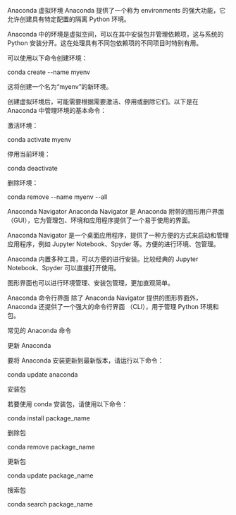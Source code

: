Anaconda 虚拟环境
Anaconda 提供了一个称为 environments 的强大功能，它允许创建具有特定配置的隔离 Python 环境。

Anaconda 中的环境是虚拟空间，可以在其中安装包并管理依赖项，这与系统的 Python 安装分开。这在处理具有不同包依赖项的不同项目时特别有用。

可以使用以下命令创建环境：

conda create --name myenv

这将创建一个名为“myenv”的新环境。

创建虚拟环境后，可能需要根据需要激活、停用或删除它们。以下是在 Anaconda 中管理环境的基本命令：

激活环境：

conda activate myenv

停用当前环境：

conda deactivate

删除环境：

conda remove --name myenv --all

Anaconda Navigator
Anaconda Navigator 是 Anaconda 附带的图形用户界面 （GUI），它为管理包、环境和应用程序提供了一个易于使用的界面。

Anaconda Navigator 是一个桌面应用程序，提供了一种方便的方式来启动和管理应用程序，例如 Jupyter Notebook、Spyder 等。方便的进行环境、包管理。



Anaconda 内置多种工具，可以方便的进行安装。比较经典的 Jupyter Notebook、Spyder 可以直接打开使用。



图形界面也可以进行环境管理、安装包管理，更加直观简单。

Anaconda 命令行界面
除了 Anaconda Navigator 提供的图形界面外，Anaconda 还提供了一个强大的命令行界面 （CLI），用于管理 Python 环境和包。

常见的 Anaconda 命令

更新 Anaconda

要将 Anaconda 安装更新到最新版本，请运行以下命令：

conda update anaconda

安装包

若要使用 conda 安装包，请使用以下命令：

conda install package_name

删除包

conda remove package_name

更新包

conda update package_name

搜索包

conda search package_name